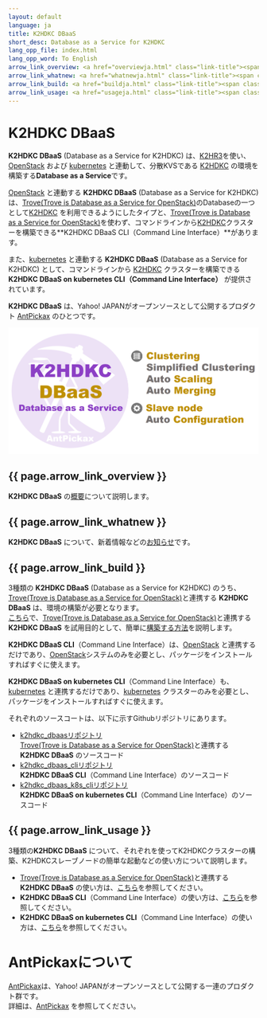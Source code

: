 ```yaml
---
layout: default
language: ja
title: K2HDKC DBaaS
short_desc: Database as a Service for K2HDKC
lang_opp_file: index.html
lang_opp_word: To English
arrow_link_overview: <a href="overviewja.html" class="link-title"><span class="arrow-base link-arrow-right"></span>概要</a>
arrow_link_whatnew: <a href="whatnewja.html" class="link-title"><span class="arrow-base link-arrow-right"></span>お知らせ</a>
arrow_link_build: <a href="buildja.html" class="link-title"><span class="arrow-base link-arrow-right"></span>環境構築</a>
arrow_link_usage: <a href="usageja.html" class="link-title"><span class="arrow-base link-arrow-right"></span>使い方</a>
---
```


# **K2HDKC DBaaS**
**K2HDKC DBaaS** (Database as a Service for K2HDKC) は、[K2HR3](https://k2hr3.antpick.ax/indexja.html)を使い、[OpenStack](https://www.openstack.org/) および [kubernetes](https://kubernetes.io/) と連動して、分散KVSである [K2HDKC](https://k2hdkc.antpick.ax/indexja.html) の環境を構築する**Database as a Service**です。  

[OpenStack](https://www.openstack.org/) と連動する **K2HDKC DBaaS** (Database as a Service for K2HDKC) は、[Trove(Trove is Database as a Service for OpenStack)](https://wiki.openstack.org/wiki/Trove)のDatabaseの一つとして[K2HDKC](https://k2hdkc.antpick.ax/indexja.html) を利用できるようにしたタイプと、[Trove(Trove is Database as a Service for OpenStack)](https://wiki.openstack.org/wiki/Trove)を使わず、コマンドラインから[K2HDKC](https://k2hdkc.antpick.ax/indexja.html)クラスターを構築できる**K2HDKC DBaaS CLI（Command Line Interface）**があります。  

また、[kubernetes](https://kubernetes.io/) と連動する **K2HDKC DBaaS** (Database as a Service for K2HDKC) として、コマンドラインから [K2HDKC](https://k2hdkc.antpick.ax/indexja.html) クラスターを構築できる **K2HDKC DBaaS on kubernetes CLI（Command Line Interface）** が提供されています。  

**K2HDKC DBaaS** は、Yahoo! JAPANがオープンソースとして公開するプロダクト [AntPickax](https://antpick.ax/indexja.html) のひとつです。  

![K2HDKC DBaaS](images/top_k2hdkc_dbaas.png)

## {{ page.arrow_link_overview }}
**K2HDKC DBaaS** の[概要](overviewja.html)について説明します。  

## {{ page.arrow_link_whatnew }}
**K2HDKC DBaaS** について、新着情報などの[お知らせ](whatnewja.html)です。

## {{ page.arrow_link_build }}
3種類の **K2HDKC DBaaS** (Database as a Service for K2HDKC) のうち、[Trove(Trove is Database as a Service for OpenStack)](https://wiki.openstack.org/wiki/Trove)と連携する **K2HDKC DBaaS** は、環境の構築が必要となります。  
[こちら](buildja.html)で、[Trove(Trove is Database as a Service for OpenStack)](https://wiki.openstack.org/wiki/Trove)と連携する **K2HDKC DBaaS** を試用目的として、簡単に[構築する方法](buildja.html)を説明します。  

**K2HDKC DBaaS CLI**（Command Line Interface）は、[OpenStack](https://www.openstack.org/) と連携するだけであり、[OpenStack](https://www.openstack.org/)システムのみを必要とし、パッケージをインストールすればすぐに使えます。  

**K2HDKC DBaaS on kubernetes CLI**（Command Line Interface）も、[kubernetes](https://kubernetes.io/) と連携するだけであり、[kubernetes](https://kubernetes.io/) クラスターのみを必要とし、パッケージをインストールすればすぐに使えます。  

それぞれのソースコートは、以下に示すGithubリポジトリにあります。
- [k2hdkc_dbaasリポジトリ](https://github.com/yahoojapan/k2hdkc_dbaas)   
[Trove(Trove is Database as a Service for OpenStack)](https://wiki.openstack.org/wiki/Trove)と連携する **K2HDKC DBaaS** のソースコード
- [k2hdkc_dbaas_cliリポジトリ](https://github.com/yahoojapan/k2hdkc_dbaas_cli)  
**K2HDKC DBaaS CLI**（Command Line Interface）のソースコード
- [k2hdkc_dbaas_k8s_cliリポジトリ](https://github.com/yahoojapan/k2hdkc_dbaas_k8s_cli)  
**K2HDKC DBaaS on kubernetes CLI**（Command Line Interface）のソースコード

## {{ page.arrow_link_usage }}
3種類の**K2HDKC DBaaS** について、それぞれを使ってK2HDKCクラスターの構築、K2HDKCスレーブノードの簡単な起動などの使い方について説明します。  
- [Trove(Trove is Database as a Service for OpenStack)](https://wiki.openstack.org/wiki/Trove)と連携する **K2HDKC DBaaS** の使い方は、[こちら](usageja.html)を参照してください。
- **K2HDKC DBaaS CLI**（Command Line Interface）の使い方は、[こちら](usage_clija.html)を参照してください。
- **K2HDKC DBaaS on kubernetes CLI**（Command Line Interface）の使い方は、[こちら](usage_k8s_clija.html)を参照してください。

# **AntPickaxについて**
[AntPickax](https://antpick.ax/indexja.html)は、Yahoo! JAPANがオープンソースとして公開する一連のプロダクト群です。  
詳細は、[AntPickax](https://antpick.ax/indexja.html) を参照してください。
